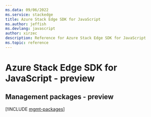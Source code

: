 ```yaml
---
ms.data: 09/06/2022
ms.service: stackedge
title: Azure Stack Edge SDK for JavaScript
ms.author: jeffish
ms.devlang: javascript
author: xirzec
description: Reference for Azure Stack Edge SDK for JavaScript
ms.topic: reference
---
```

# Azure Stack Edge SDK for JavaScript - preview

## Management packages - preview
[!INCLUDE [mgmt-packages](stack-edge-mgmt-index.md)]
